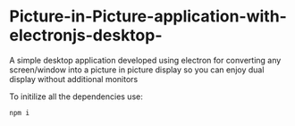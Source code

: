 # Picture-in-Picture-application-with-electronjs-desktop-
 A simple desktop application developed using electron for converting any screen/window into a picture in picture display so you can enjoy dual display without additional monitors

To initilize all the dependencies use:


` npm i `
